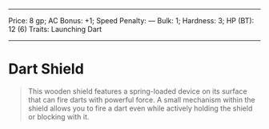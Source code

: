 
---
Price: 8 gp;
AC Bonus: +1;
Speed Penalty: —
Bulk: 1;
Hardness: 3;
HP (BT): 12 (6)
Traits: Launching Dart

---

# Dart Shield

> This wooden shield features a spring-loaded device on its surface that can fire darts with powerful force. A small mechanism within the shield allows you to fire a dart even while actively holding the shield or blocking with it.
